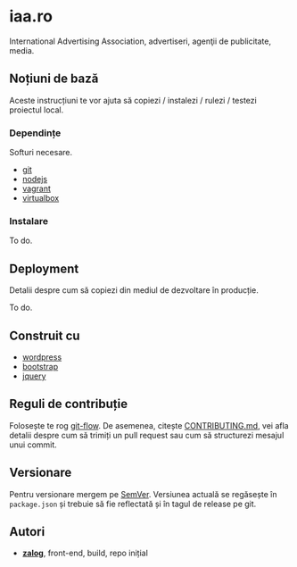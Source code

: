 # iaa.ro

International Advertising Association, advertiseri, agenţii de publicitate, media.

## Noțiuni de bază

Aceste instrucțiuni te vor ajuta să copiezi / instalezi / rulezi / testezi proiectul local.

### Dependințe

Softuri necesare.

- [git](https://git-scm.com/)
- [nodejs](https://nodejs.org/)
- [vagrant](https://www.vagrantup.com/)
- [virtualbox](https://www.virtualbox.org/)

### Instalare

To do.

## Deployment

Detalii despre cum să copiezi din mediul de dezvoltare în producție.

To do.

## Construit cu

- [wordpress](https://wordpress.org/)
- [bootstrap](http://getbootstrap.com/)
- [jquery](https://jquery.com/)

## Reguli de contribuție

Folosește te rog [git-flow](https://danielkummer.github.io/git-flow-cheatsheet/). De asemenea, citește [CONTRIBUTING.md](https://github.com/angular/angular/blob/master/CONTRIBUTING.md), vei afla detalii despre cum să trimiți un pull request sau cum să structurezi mesajul unui commit.

## Versionare

Pentru versionare mergem pe [SemVer](http://semver.org/). Versiunea actuală se regăsește în `package.json` și trebuie să fie reflectată și în tagul de release pe git.

## Autori

* **[zalog](http://zalog.ro)**, front-end, build, repo inițial
